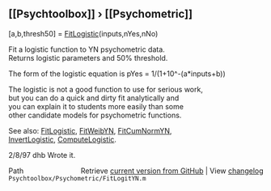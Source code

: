 ## [[Psychtoolbox]] &#8250; [[Psychometric]]

[a,b,thresh50] = [FitLogistic](FitLogistic)(inputs,nYes,nNo)  
  
Fit a logistic function to YN psychometric data.  
Returns logistic parameters and 50% threshold.   
  
The form of the logistic equation is pYes = 1/(1+10^-(a\*inputs+b))  
  
The logistic is not a good function to use for serious work,  
but you can do a quick and dirty fit analytically and  
you can explain it to students more easily than some  
other candidate models for psychometric functions.  
  
See also: [FitLogistic](FitLogistic), [FitWeibYN](FitWeibYN), [FitCumNormYN](FitCumNormYN),   
 [InvertLogistic](InvertLogistic), [ComputeLogistic](ComputeLogistic).  
  
2/8/97      dhb     Wrote it.  




<div class="code_header" style="text-align:right;">
  <span style="float:left;">Path&nbsp;&nbsp;</span> <span class="counter">Retrieve <a href=
  "https://raw.github.com/Psychtoolbox-3/Psychtoolbox-3/beta/Psychtoolbox/Psychometric/FitLogitYN.m">current version from GitHub</a> | View <a href=
  "https://github.com/Psychtoolbox-3/Psychtoolbox-3/commits/beta/Psychtoolbox/Psychometric/FitLogitYN.m">changelog</a></span>
</div>
<div class="code">
  <code>Psychtoolbox/Psychometric/FitLogitYN.m</code>
</div>

